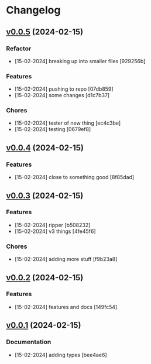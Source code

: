 # Changelog

## [v0.0.5](https://bitbucket.org/intoto-dev/intoto-apparatus-v3/branches/compare/v0.0.5^%0DHEAD#diff) (2024-02-15)


### Refactor

- [15-02-2024] breaking up into smaller files [929256b]

### Features

- [15-02-2024] pushing to repo [07db859]
- [15-02-2024] some changes [d1c7b37]

### Chores

- [15-02-2024] tester of new thing [ec4c3be]
- [15-02-2024] testing [0679ef8]

## [v0.0.4](https://bitbucket.org/intoto-dev/intoto-apparatus-v3/branches/compare/v0.0.4^%0Dv0.0.5^#diff) (2024-02-15)


### Features

- [15-02-2024] close to something good [8f85dad]

## [v0.0.3](https://bitbucket.org/intoto-dev/intoto-apparatus-v3/branches/compare/v0.0.3^%0Dv0.0.4^#diff) (2024-02-15)


### Features

- [15-02-2024] ripper [b508232]
- [15-02-2024] v3 things [4fe45f6]

### Chores

- [15-02-2024] adding more stuff [f9b23a8]

## [v0.0.2](https://bitbucket.org/intoto-dev/intoto-apparatus-v3/branches/compare/v0.0.2^%0Dv0.0.3^#diff) (2024-02-15)


### Features

- [15-02-2024] features and docs [149fc54]

## [v0.0.1](https://bitbucket.org/intoto-dev/intoto-apparatus-v3/branches/compare/v0.0.1%0Dv0.0.2^#diff) (2024-02-15)


### Documentation

- [15-02-2024] adding types [bee4ae6]

